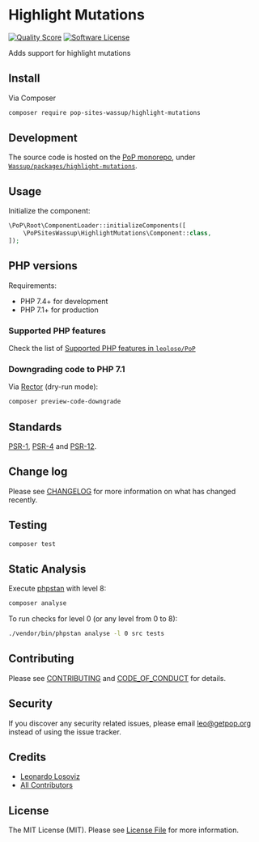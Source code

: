 # Highlight Mutations

<!-- [![Build Status][ico-travis]][link-travis] -->
[![Quality Score][ico-code-quality]][link-code-quality]
[![Software License][ico-license]](LICENSE.md)

<!--
[![Latest Version on Packagist][ico-version]][link-packagist]
[![Coverage Status][ico-scrutinizer]][link-scrutinizer]
[![Total Downloads][ico-downloads]][link-downloads]
-->

Adds support for highlight mutations

## Install

Via Composer

``` bash
composer require pop-sites-wassup/highlight-mutations
```

## Development

The source code is hosted on the [PoP monorepo](https://github.com/leoloso/PoP), under [`Wassup/packages/highlight-mutations`](https://github.com/leoloso/PoP/tree/master/layers/Wassup/packages/highlight-mutations).

## Usage

Initialize the component:

``` php
\PoP\Root\ComponentLoader::initializeComponents([
    \PoPSitesWassup\HighlightMutations\Component::class,
]);
```

## PHP versions

Requirements:

- PHP 7.4+ for development
- PHP 7.1+ for production

### Supported PHP features

Check the list of [Supported PHP features in `leoloso/PoP`](https://github.com/leoloso/PoP/#supported-php-features)

### Downgrading code to PHP 7.1

Via [Rector](https://github.com/rectorphp/rector) (dry-run mode):

```bash
composer preview-code-downgrade
```

## Standards

[PSR-1](https://www.php-fig.org/psr/psr-1), [PSR-4](https://www.php-fig.org/psr/psr-4) and [PSR-12](https://www.php-fig.org/psr/psr-12).

## Change log

Please see [CHANGELOG](CHANGELOG.md) for more information on what has changed recently.

## Testing

``` bash
composer test
```

## Static Analysis

Execute [phpstan](https://github.com/phpstan/phpstan) with level 8:

``` bash
composer analyse
```

To run checks for level 0 (or any level from 0 to 8):

``` bash
./vendor/bin/phpstan analyse -l 0 src tests
```

## Contributing

Please see [CONTRIBUTING](CONTRIBUTING.md) and [CODE_OF_CONDUCT](CODE_OF_CONDUCT.md) for details.

## Security

If you discover any security related issues, please email leo@getpop.org instead of using the issue tracker.

## Credits

- [Leonardo Losoviz][link-author]
- [All Contributors][link-contributors]

## License

The MIT License (MIT). Please see [License File](LICENSE.md) for more information.

[ico-version]: https://img.shields.io/packagist/v/pop-sites-wassup/highlight-mutations.svg?style=flat-square
[ico-license]: https://img.shields.io/badge/license-MIT-brightgreen.svg?style=flat-square
[ico-travis]: https://img.shields.io/travis/pop-sites-wassup/highlight-mutations/master.svg?style=flat-square
[ico-scrutinizer]: https://img.shields.io/scrutinizer/coverage/g/pop-sites-wassup/highlight-mutations.svg?style=flat-square
[ico-code-quality]: https://img.shields.io/scrutinizer/g/pop-sites-wassup/highlight-mutations.svg?style=flat-square
[ico-downloads]: https://img.shields.io/packagist/dt/pop-sites-wassup/highlight-mutations.svg?style=flat-square

[link-packagist]: https://packagist.org/packages/pop-sites-wassup/highlight-mutations
[link-travis]: https://travis-ci.org/pop-sites-wassup/highlight-mutations
[link-scrutinizer]: https://scrutinizer-ci.com/g/pop-sites-wassup/highlight-mutations/code-structure
[link-code-quality]: https://scrutinizer-ci.com/g/pop-sites-wassup/highlight-mutations
[link-downloads]: https://packagist.org/packages/pop-sites-wassup/highlight-mutations
[link-author]: https://github.com/leoloso
[link-contributors]: ../../../../../../contributors
